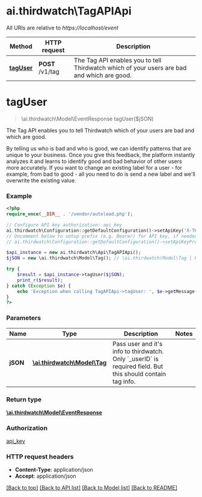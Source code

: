 # ai.thirdwatch\TagAPIApi

All URIs are relative to *https://localhost/event*

Method | HTTP request | Description
------------- | ------------- | -------------
[**tagUser**](TagAPIApi.md#tagUser) | **POST** /v1/tag | The Tag API enables you to tell Thirdwatch which of your users are bad and which are good.


# **tagUser**
> \ai.thirdwatch\Model\EventResponse tagUser($jSON)

The Tag API enables you to tell Thirdwatch which of your users are bad and which are good.

By telling us who is bad and who is good, we can identify patterns that are unique to your business. Once you give this feedback, the platform instantly analyzes it and learns to identify good and bad behavior of other users more accurately. If you want to change an existing label for a user - for example, from bad to good - all you need to do is send a new label and we'll overwrite the existing value.

### Example
```php
<?php
require_once(__DIR__ . '/vendor/autoload.php');

// Configure API key authorization: api_key
ai.thirdwatch\Configuration::getDefaultConfiguration()->setApiKey('X-THIRDWATCH-API-KEY', 'YOUR_API_KEY');
// Uncomment below to setup prefix (e.g. Bearer) for API key, if needed
// ai.thirdwatch\Configuration::getDefaultConfiguration()->setApiKeyPrefix('X-THIRDWATCH-API-KEY', 'Bearer');

$api_instance = new ai.thirdwatch\Api\TagAPIApi();
$jSON = new \ai.thirdwatch\Model\Tag(); // \ai.thirdwatch\Model\Tag | Pass user and it's info to thirdwatch. Only `_userID` is required field. But this should contain tag info.

try {
    $result = $api_instance->tagUser($jSON);
    print_r($result);
} catch (Exception $e) {
    echo 'Exception when calling TagAPIApi->tagUser: ', $e->getMessage(), PHP_EOL;
}
?>
```

### Parameters

Name | Type | Description  | Notes
------------- | ------------- | ------------- | -------------
 **jSON** | [**\ai.thirdwatch\Model\Tag**](../Model/Tag.md)| Pass user and it&#39;s info to thirdwatch. Only &#x60;_userID&#x60; is required field. But this should contain tag info. |

### Return type

[**\ai.thirdwatch\Model\EventResponse**](../Model/EventResponse.md)

### Authorization

[api_key](../../README.md#api_key)

### HTTP request headers

 - **Content-Type**: application/json
 - **Accept**: application/json

[[Back to top]](#) [[Back to API list]](../../README.md#documentation-for-api-endpoints) [[Back to Model list]](../../README.md#documentation-for-models) [[Back to README]](../../README.md)

